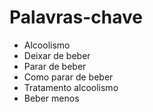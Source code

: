 Palavras-chave
===============

* Alcoolismo
* Deixar de beber
* Parar de beber
* Como parar de beber
* Tratamento alcoolismo
* Beber menos
